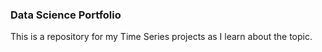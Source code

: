 ### Data Science Portfolio
This is a repository for my Time Series projects as I learn about the topic.
